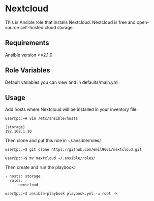 Nextcloud
=========

This is Ansible role that installs Nextcloud. Nextcloud is free and open-source self-hosted cloud storage. 

Requirements
------------

Ansible version >=2.1.0

Role Variables
--------------

Default variables you can view and in defaults/main.yml.

Usage
----------------

Add hosts where Nextcloud will be installed in your inventory file:
```
user@pc:~# vim /etc/ansible/hosts 
```

```
[storage]
192.168.1.10
```

Then clone and put this role in ~/.ansible/roles/

```
user@pc:~$ git clone https://github.com/emil9061/nextcloud.git 

user@pc:~$ mv nextcloud ~/.ansible/roles/
```

Then create and run the playbook: 

```
- hosts: storage
  roles:
    - nextcloud
```

```
user@pc:~$ ansible-playbook playbook.yml -u root -k
```

